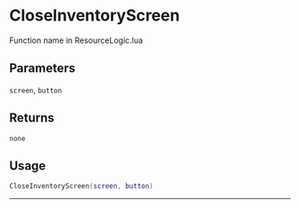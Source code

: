 # CloseInventoryScreen
Function name in ResourceLogic.lua
## Parameters
`screen`, `button`
## Returns
`none`
## Usage
```lua
CloseInventoryScreen(screen, button)
```
---
